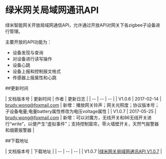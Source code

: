 # 绿米网关局域网通讯API

绿米智能网关开放局域网通信API，允许通过开放API对网关下各zigbee子设备进行管理。

主要开放的API功能为：

* 设备发现与查询
* 对设备进行读写操作
* 设备心跳
* 设备上报和控制报文格式
* 传感器上报属性和心跳

##更新时间

| 文档版本号 | 更新时间 | 作者 | 更新日志 |
| -- | -- | -- |
| V1.0.6 | 2017-02-14 | brudy.wong@foxmail.com | 新增：播放网关铃声；网关光照度；协议版本号；子设备电量;电量battery属性修改为电压voltage属性 |
| V1.0.7 | 2017-05-25 | brudy.wong@foxmail.com | 新增：可以对魔方，无线开关和86无线开关进行“write”，以便产生“虚拟事件”；支持控制窗帘，零火墙壁开关，天然气报警器和烟雾报警器 |

##下载地址

| 文档版本号 | 下载地址 |
| -- | -- | -- |
| V1.0.7 |[绿米网关局域网通讯API V1.0.7](https://cdn.cnbj2.fds.api.mi-img.com/lumiaiot/common/gateway/%E7%BB%BF%E7%B1%B3%E7%BD%91%E5%85%B3%E5%B1%80%E5%9F%9F%E7%BD%91%E9%80%9A%E4%BF%A1%E5%8D%8F%E8%AE%AEV1.0.7_2017.05.25_01.doc)  |










